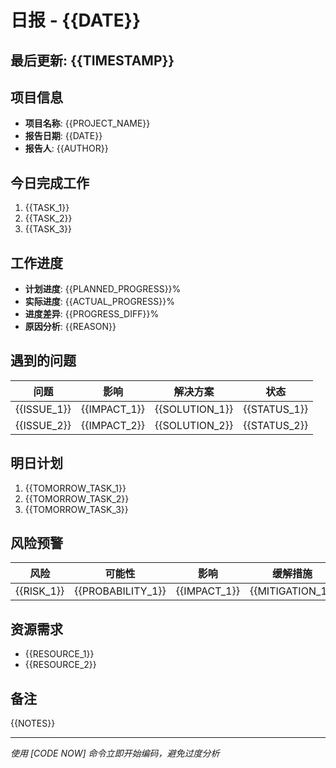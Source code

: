 # 日报 - {{DATE}}

## 最后更新: {{TIMESTAMP}}

## 项目信息
- **项目名称**: {{PROJECT_NAME}}
- **报告日期**: {{DATE}}
- **报告人**: {{AUTHOR}}

## 今日完成工作
1. {{TASK_1}}
2. {{TASK_2}}
3. {{TASK_3}}

## 工作进度
- **计划进度**: {{PLANNED_PROGRESS}}%
- **实际进度**: {{ACTUAL_PROGRESS}}%
- **进度差异**: {{PROGRESS_DIFF}}%
- **原因分析**: {{REASON}}

## 遇到的问题
| 问题 | 影响 | 解决方案 | 状态 |
|------|------|---------|------|
| {{ISSUE_1}} | {{IMPACT_1}} | {{SOLUTION_1}} | {{STATUS_1}} |
| {{ISSUE_2}} | {{IMPACT_2}} | {{SOLUTION_2}} | {{STATUS_2}} |

## 明日计划
1. {{TOMORROW_TASK_1}}
2. {{TOMORROW_TASK_2}}
3. {{TOMORROW_TASK_3}}

## 风险预警
| 风险 | 可能性 | 影响 | 缓解措施 |
|------|-------|------|---------|
| {{RISK_1}} | {{PROBABILITY_1}} | {{IMPACT_1}} | {{MITIGATION_1}} |

## 资源需求
- {{RESOURCE_1}}
- {{RESOURCE_2}}

## 备注
{{NOTES}}

---
*使用 [CODE NOW] 命令立即开始编码，避免过度分析* 